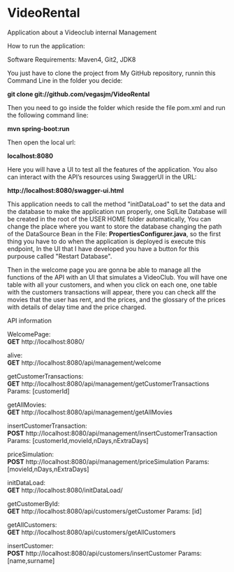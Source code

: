 # VideoRental
Application about a Videoclub internal Management

How to run the application: 

Software Requirements: Maven4, Git2, JDK8
 
You just have to clone the project from My GitHub repository,
runnin this Command Line in the folder you decide:

**git clone git://github.com/vegasjm/VideoRental**

Then you need to go inside the folder which reside the file pom.xml and run the following command line:

**mvn spring-boot:run**

Then open the local url:

**localhost:8080**

Here you will have a UI to test all the features of the application.
You also can interact with the API’s resources using SwaggerUI in the URL:

**http://localhost:8080/swagger-ui.html**

This application needs to call the method "initDataLoad" to set the data and the database to make the application run properly, 
one SqlLite Database will be created in the root of the USER HOME folder automatically, You can change the place where you want to store the
database changing the path of the DataSource Bean in the File: **PropertiesConfigurer.java**,
so the first thing you have to do when the application is deployed is execute this endpoint, In the UI that I have developed you have a
button for this purpouse called "Restart Database".

Then in the welcome page you are gonna be able to manage all the functions of the API with an UI that simulates a VideoClub.
You will have one table with all your customers, and when you click on each one, one table with the customers transactions will appear, there you can
check allf the movies that the user has rent, and the prices, and the glossary of the prices with details of delay time and the price charged.

API information

WelcomePage:	 		 
**GET**  http://localhost:8080/

alive: 	         		  
**GET**  http://localhost:8080/api/management/welcome

getCustomerTransactions:  
**GET**  http://localhost:8080/api/management/getCustomerTransactions   Params: [customerId]

getAllMovies:			  
**GET**  http://localhost:8080/api/management/getAllMovies

insertCustomerTransaction:    
**POST** http://localhost:8080/api/management/insertCustomerTransaction Params: [customerId,movieId,nDays,nExtraDays]

priceSimulation:   
**POST** http://localhost:8080/api/management/priceSimulation   Params: [movieId,nDays,nExtraDays]

initDataLoad:	 		  
**GET**  http://localhost:8080/initDataLoad/

getCustomerById: 		  
**GET**  http://localhost:8080/api/customers/getCustomer    Params: [id] 

getAllCustomers: 		  
**GET**  http://localhost:8080/api/customers/getAllCustomers

insertCustomer:  		  
**POST** http://localhost:8080/api/customers/insertCustomer Params: [name,surname]
